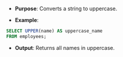 - **Purpose**: Converts a string to uppercase.

- **Example**:		

```sql
SELECT UPPER(name) AS uppercase_name
FROM employees;
```

-  **Output**: Returns all names in uppercase.

